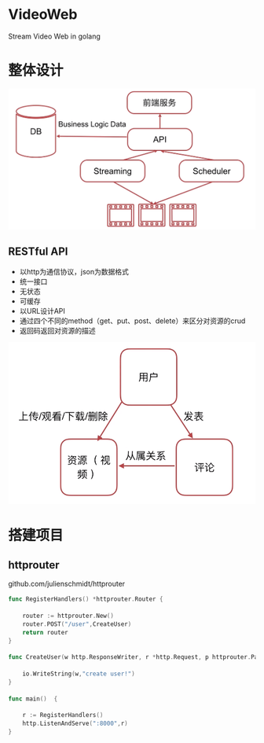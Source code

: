 # VideoWeb

Stream Video Web in golang

# 整体设计

![g0](https://raw.githubusercontent.com/rexllz/VideoWeb/master/img/g0.jpg)

## RESTful API

* 以http为通信协议，json为数据格式
* 统一接口
* 无状态
* 可缓存
* 以URL设计API
* 通过四个不同的method（get、put、post、delete）来区分对资源的crud
* 返回码返回对资源的描述

![g1](https://raw.githubusercontent.com/rexllz/VideoWeb/master/img/g1.jpg)

# 搭建项目

## httprouter
github.com/julienschmidt/httprouter

```go
func RegisterHandlers() *httprouter.Router {

	router := httprouter.New()
	router.POST("/user",CreateUser)
	return router
}

func CreateUser(w http.ResponseWriter, r *http.Request, p httprouter.Params)  {

	io.WriteString(w,"create user!")
}

func main()  {

	r := RegisterHandlers()
	http.ListenAndServe(":8000",r)
}
```



